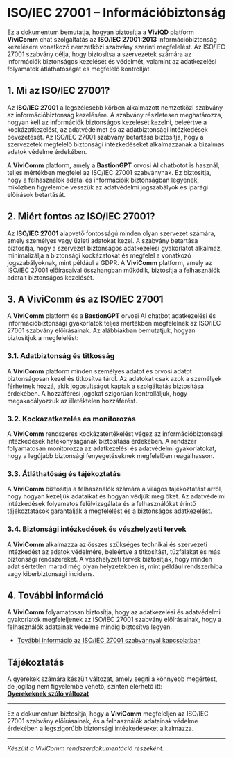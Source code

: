 # ISO/IEC 27001 – Információbiztonság

Ez a dokumentum bemutatja, hogyan biztosítja a **ViviQD** platform **ViviComm** chat szolgáltatás az **ISO/IEC 27001:2013** információbiztonság kezelésére vonatkozó nemzetközi szabvány szerinti megfelelést. Az ISO/IEC 27001 szabvány célja, hogy biztosítsa a szervezetek számára az információk biztonságos kezelését és védelmét, valamint az adatkezelési folyamatok átláthatóságát és megfelelő kontrollját.

## 1. Mi az ISO/IEC 27001?

Az **ISO/IEC 27001** a legszélesebb körben alkalmazott nemzetközi szabvány az információbiztonság kezelésére. A szabvány részletesen meghatározza, hogyan kell az információk biztonságos kezelését kezelni, beleértve a kockázatkezelést, az adatvédelmet és az adatbiztonsági intézkedések bevezetését. Az ISO/IEC 27001 szabvány betartása biztosítja, hogy a szervezetek megfelelő biztonsági intézkedéseket alkalmazzanak a bizalmas adatok védelme érdekében.

A **ViviComm** platform, amely a **BastionGPT** orvosi AI chatbotot is használ, teljes mértékben megfelel az ISO/IEC 27001 szabványnak. Ez biztosítja, hogy a felhasználók adatai és információik biztonságban legyenek, miközben figyelembe vesszük az adatvédelmi jogszabályok és iparági előírások betartását.

## 2. Miért fontos az ISO/IEC 27001?

Az **ISO/IEC 27001** alapvető fontosságú minden olyan szervezet számára, amely személyes vagy üzleti adatokat kezel. A szabvány betartása biztosítja, hogy a szervezet biztonságos adatkezelési gyakorlatot alkalmaz, minimalizálja a biztonsági kockázatokat és megfelel a vonatkozó jogszabályoknak, mint például a GDPR. A **ViviComm** platform, amely az ISO/IEC 27001 előírásaival összhangban működik, biztosítja a felhasználók adatait biztonságos kezelését.

## 3. A **ViviComm** és az ISO/IEC 27001

A **ViviComm** platform és a **BastionGPT** orvosi AI chatbot adatkezelési és információbiztonsági gyakorlatok teljes mértékben megfelelnek az ISO/IEC 27001 szabvány előírásainak. Az alábbiakban bemutatjuk, hogyan biztosítjuk a megfelelést:

### **3.1. Adatbiztonság és titkosság**
A **ViviComm** platform minden személyes adatot és orvosi adatot biztonságosan kezel és titkosítva tárol. Az adatokat csak azok a személyek férhetnek hozzá, akik jogosultságot kaptak a szolgáltatás biztosítása érdekében. A hozzáférési jogokat szigorúan kontrolláljuk, hogy megakadályozzuk az illetéktelen hozzáférést.

### **3.2. Kockázatkezelés és monitorozás**
A **ViviComm** rendszeres kockázatértékelést végez az információbiztonsági intézkedések hatékonyságának biztosítása érdekében. A rendszer folyamatosan monitorozza az adatkezelési és adatvédelmi gyakorlatokat, hogy a legújabb biztonsági fenyegetéseknek megfelelően reagálhasson.

### **3.3. Átláthatóság és tájékoztatás**
A **ViviComm** biztosítja a felhasználók számára a világos tájékoztatást arról, hogy hogyan kezeljük adataikat és hogyan védjük meg őket. Az adatvédelmi intézkedések folyamatos felülvizsgálata és a felhasználókat érintő tájékoztatások garantálják a megfelelést és a biztonságos adatkezelést.

### **3.4. Biztonsági intézkedések és vészhelyzeti tervek**
A **ViviComm** alkalmazza az összes szükséges technikai és szervezeti intézkedést az adatok védelmére, beleértve a titkosítást, tűzfalakat és más biztonsági rendszereket. A vészhelyzeti tervek biztosítják, hogy minden adat sértetlen marad még olyan helyzetekben is, mint például rendszerhiba vagy kiberbiztonsági incidens.

## 4. További információ

A **ViviComm** folyamatosan biztosítja, hogy az adatkezelési és adatvédelmi gyakorlatok megfeleljenek az ISO/IEC 27001 szabvány előírásainak, hogy a felhasználók adatainak védelme mindig biztosítva legyen.

- [További információ az ISO/IEC 27001 szabvánnyal kapcsolatban](https://www.iso.org/isoiec-27001-information-security.html)

## Tájékoztatás

A gyerekek számára készült változat, amely segíti a könnyebb megértést,<br/> de jogilag nem figyelembe vehető, szintén elérhető itt:  
[**Gyerekeknek szóló változat**](../easy/easy-iso-iec-27001-compliance.md)

---

Ez a dokumentum biztosítja, hogy a **ViviComm** megfeleljen az ISO/IEC 27001 szabvány előírásainak, és a felhasználók adatainak védelme érdekében a legszigorúbb biztonsági intézkedéseket alkalmazza.

---

*Készült a ViviComm rendszerdokumentáció részeként.*
